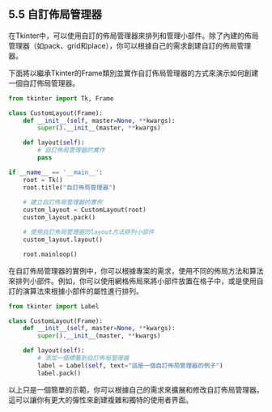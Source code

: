 ## 5.5 自訂佈局管理器

在Tkinter中，可以使用自訂的佈局管理器來排列和管理小部件。除了內建的佈局管理器（如pack、grid和place），你可以根據自己的需求創建自訂的佈局管理器。

下面將以繼承Tkinter的Frame類別並實作自訂佈局管理器的方式來演示如何創建一個自訂佈局管理器。

```python
from tkinter import Tk, Frame

class CustomLayout(Frame):
    def __init__(self, master=None, **kwargs):
        super().__init__(master, **kwargs)

    def layout(self):
        # 自訂佈局管理器的實作
        pass

if __name__ == '__main__':
    root = Tk()
    root.title("自訂佈局管理器")
    
    # 建立自訂佈局管理器的實例
    custom_layout = CustomLayout(root)
    custom_layout.pack()

    # 使用自訂佈局管理器的layout方法排列小部件
    custom_layout.layout()

    root.mainloop()
```

在自訂佈局管理器的實例中，你可以根據專案的需求，使用不同的佈局方法和算法來排列小部件。例如，你可以使用網格佈局來將小部件放置在格子中，或是使用自訂的演算法來根據小部件的屬性進行排列。

```python
from tkinter import Label

class CustomLayout(Frame):
    def __init__(self, master=None, **kwargs):
        super().__init__(master, **kwargs)

    def layout(self):
        # 添加一個標籤到自訂佈局管理器
        label = Label(self, text="這是一個自訂佈局管理器的例子")
        label.pack()
```

以上只是一個簡單的示範，你可以根據自己的需求來擴展和修改自訂佈局管理器。這可以讓你有更大的彈性來創建複雜和獨特的使用者界面。